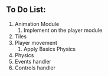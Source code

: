 ## To Do List: 
 1. Animation Module
    1. Implement on the player module
 2. Tiles 
 3. Player movement 
    1. Apply Basics Physics 
 4. Physics 
 5. Events handler 
 6. Controls handler 
